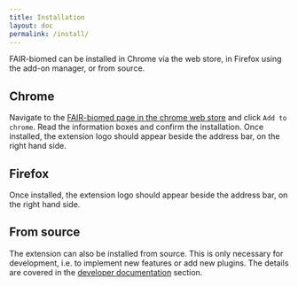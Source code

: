 ```yaml
---
title: Installation
layout: doc
permalink: /install/
---
```



FAIR-biomed can be installed in Chrome via the web store, in Firefox using the add-on manager, or from source.


## Chrome

Navigate to the [FAIR-biomed page in the chrome web store](https://chrome.google.com/webstore/detail/fair-biomed/kaacnnmpcdbebmkbcddpckgpgphhcdhn) and click `Add to chrome`. Read the information boxes and confirm the installation. Once installed, the extension logo should appear beside the address bar, on the right hand side. 


## Firefox

Once installed, the extension logo should appear beside the address bar, on the right hand side.



## From source

The extension can also be installed from source. This is only necessary for development, i.e. to implement new features or add new plugins. The details are covered in the [developer documentation](../setup/) section.
